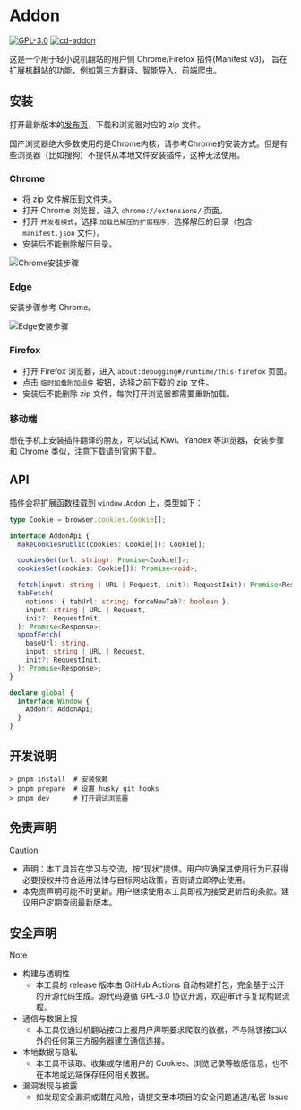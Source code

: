 # Addon

[![GPL-3.0](https://img.shields.io/github/license/auto-novel/addon)](https://github.com/auto-novel/addon#license)
[![cd-addon](https://github.com/auto-novel/addon/actions/workflows/cd-addon.yml/badge.svg)](https://github.com/auto-novel/addon/actions/workflows/cd-addon.yml)

这是一个用于轻小说机翻站的用户侧 Chrome/Firefox 插件(Manifest v3)，
旨在扩展机翻站的功能，例如第三方翻译、智能导入、前端爬虫。



## 安装

打开最新版本的[发布页](https://github.com/auto-novel/addon/releases/latest)，下载和浏览器对应的 zip 文件。

国产浏览器绝大多数使用的是Chrome内核，请参考Chrome的安装方式。但是有些浏览器（比如搜狗）不提供从本地文件安装插件，这种无法使用。

### Chrome

- 将 zip 文件解压到文件夹。
- 打开 Chrome 浏览器，进入 `chrome://extensions/` 页面。
- 打开 `开发者模式`，选择 `加载已解压的扩展程序`，选择解压的目录（包含 `manifest.json` 文件）。
- 安装后不能删除解压目录。

![Chrome安装步骤](https://n.novelia.cc/files-extra/chrome.png)

### Edge

安装步骤参考 Chrome。

![Edge安装步骤](https://n.novelia.cc/files-extra/edge.png)

### Firefox

- 打开 Firefox 浏览器，进入 `about:debugging#/runtime/this-firefox` 页面。
- 点击 `临时加载附加组件` 按钮，选择之前下载的 zip 文件。
- 安装后不能删除 zip 文件，每次打开浏览器都需要重新加载。

### 移动端

想在手机上安装插件翻译的朋友，可以试试 Kiwi、Yandex 等浏览器，安装步骤和 Chrome 类似，注意下载请到官网下载。

## API

插件会将扩展函数挂载到 `window.Addon` 上，类型如下：

```typescript
type Cookie = browser.cookies.Cookie[];

interface AddonApi {
  makeCookiesPublic(cookies: Cookie[]): Cookie[];

  cookiesGet(url: string): Promise<Cookie[]>;
  cookiesSet(cookies: Cookie[]): Promise<void>;

  fetch(input: string | URL | Request, init?: RequestInit): Promise<Response>;
  tabFetch(
    options: { tabUrl: string; forceNewTab?: boolean },
    input: string | URL | Request,
    init?: RequestInit,
  ): Promise<Response>;
  spoofFetch(
    baseUrl: string,
    input: string | URL | Request,
    init?: RequestInit,
  ): Promise<Response>;
}

declare global {
  interface Window {
    Addon?: AddonApi;
  }
}
```

## 开发说明

```shell
> pnpm install  # 安装依赖
> pnpm prepare  # 设置 husky git hooks
> pnpm dev      # 打开调试浏览器
```



## 免责声明

> [!caution] 
>
> - 声明：本工具旨在学习与交流，按“现状”提供。用户应确保其使用行为已获得必要授权并符合适用法律与目标网站政策，否则请立即停止使用。
> - 本免责声明可能不时更新。用户继续使用本工具即视为接受更新后的条款。建议用户定期查阅最新版本。



## 安全声明

> [!note]
>
> - 构建与透明性
>   - 本工具的 release 版本由 GitHub Actions 自动构建打包，完全基于公开的开源代码生成。源代码遵循 GPL‑3.0 协议开源，欢迎审计与复现构建流程。
> - 通信与数据上报
>   - 本工具仅通过机翻站接口上报用户声明要求爬取的数据，不与除该接口以外的任何第三方服务器建立通信连接。
> - 本地数据与隐私
>   - 本工具不读取、收集或存储用户的 Cookies、浏览记录等敏感信息，也不在本地或远端保存任何相关数据。
> - 漏洞发现与披露
>   - 如发现安全漏洞或潜在风险，请提交至本项目的安全问题通道/私密 Issue
